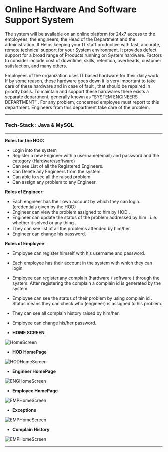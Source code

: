 # Online Hardware And Software Support System

<p>
The system will be available on an online platform for 24x7 access to the employees, the engineers, the Head of the Department
and the administration. It Helps keeping your IT staff productive with fast, accurate, remote technical support for your System environment. 
It provides defect support for a broad range of Products running on System hardware.
Factors to consider include cost of downtime, skills, retention, overheads, customer satisfaction, and many others.
</p>



<p>
Employees of the organization uses IT based hardware for their daily work. If by some reason, these hardware goes down it is very
important to take care of these hardware and in case of fault , that should be repaired in priority basis. To maintain and support these
hardwares there exists a separate department, generally known as “SYSTEM ENGINEERS DEPARTMENT” . For any problem, concerned
employee must report to this department. Engineers from this department take care of the problem.

</p>

---
<h3> Tech-Stack : Java  &  MySQL </h3>

---
**Roles for the HOD:**
-	Login into the system 
- Register a new Engineer with a username(email) and password and the category (Hardware/software)
-	Can see List of all the Registered Engineers.
-	Can Delete any Engineers from the system
-	Can able to see all the raised problem.
-	Can assign any problem to any Engineer.


**Roles of Engineer:**
-	Each engineer has their own account by which they can login.(credentials given by the HOD)
-	Engineer can view the problem assigned to him by HOD .
-	Engineer can update the status of the problem addressed by him . i. e. whether it solved or any thing .
-	They can see list of all the problems attended by him/her.
-	Engineer can change his password.


**Roles of Employee:**
-	Employee can register himself with his username and password.
-	Each employee has their account in the system with which they can login
-	Employee can register any complain (hardware / software ) through the system. After registering the complain a complain id is generated by the system.
-	Employee can see the status of their problem by using complain id . Status means they can check who (engineer) is assigned to his problem.
-	They can see all complain history raised by him/her.
-	Employee can change his/her password.


- **HOME SCREEN**

![HomeScreen](https://i.postimg.cc/MKjGYNNP/homescreen.jpg)
  
- **HOD HomePage**

![HODHomeScreen](https://i.postimg.cc/rs92hGGp/hod-homescreen.jpg)


- **Engineer HomePage**

![ENGHomeScreen](https://i.postimg.cc/25BRpNdM/engineers-homepage.jpg)


- **Employee HomePage**

![EMPHomeScreen](https://i.postimg.cc/J0xS3rmD/employee-homepage.jpg)


- **Exceptions**

![EMPHomeScreen](https://i.postimg.cc/13hD0pCF/raising-exception-invalid-details.jpg)


- **Complain History**

![EMPHomeScreen](https://i.postimg.cc/LsskhmQQ/complain-history.jpg)

---




